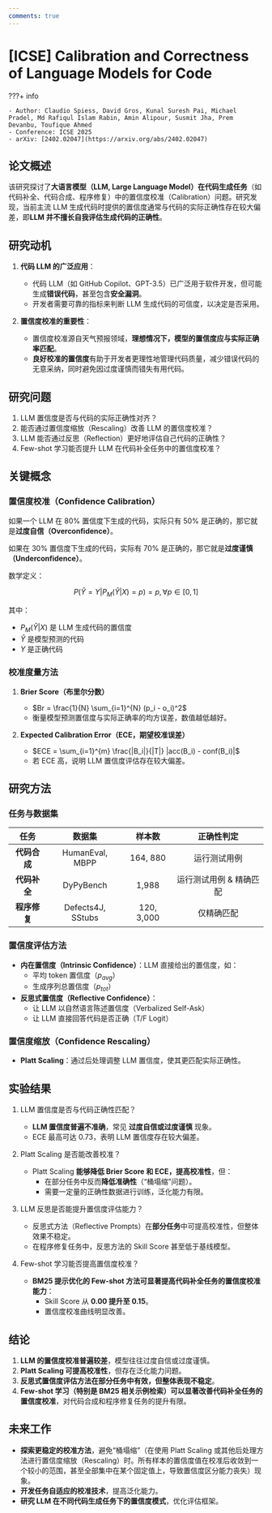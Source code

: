 ```yaml
---
comments: true
---
```


# [ICSE] Calibration and Correctness of Language Models for Code

???+ info

    - Author: Claudio Spiess, David Gros, Kunal Suresh Pai, Michael Pradel, Md Rafiqul Islam Rabin, Amin Alipour, Susmit Jha, Prem Devanbu, Toufique Ahmed
    - Conference: ICSE 2025
    - arXiv: [2402.02047](https://arxiv.org/abs/2402.02047) 

## 论文概述

该研究探讨了**大语言模型（LLM, Large Language Model）**在**代码生成任务**（如代码补全、代码合成、程序修复）中的置信度校准（Calibration）问题。研究发现，当前主流 LLM 生成代码时提供的置信度通常与代码的实际正确性存在较大偏差，即**LLM 并不擅长自我评估生成代码的正确性**。

## 研究动机

1. **代码 LLM 的广泛应用**：
    - 代码 LLM（如 GitHub Copilot、GPT-3.5）已广泛用于软件开发，但可能生成**错误代码**，甚至包含**安全漏洞**。
    - 开发者需要可靠的指标来判断 LLM 生成代码的可信度，以决定是否采用。

2. **置信度校准的重要性**：
    - 置信度校准源自天气预报领域，**理想情况下，模型的置信度应与实际正确率匹配**。
    - **良好校准的置信度**有助于开发者更理性地管理代码质量，减少错误代码的无意采纳，同时避免因过度谨慎而错失有用代码。

## 研究问题

1. LLM 置信度是否与代码的实际正确性对齐？
2. 能否通过置信度缩放（Rescaling）改善 LLM 的置信度校准？
3. LLM 能否通过反思（Reflection）更好地评估自己代码的正确性？
4. Few-shot 学习能否提升 LLM 在代码补全任务中的置信度校准？

## 关键概念

### 置信度校准（Confidence Calibration）

如果一个 LLM 在 80% 置信度下生成的代码，实际只有 50% 是正确的，那它就是**过度自信（Overconfidence）**。

如果在 30% 置信度下生成的代码，实际有 70% 是正确的，那它就是**过度谨慎（Underconfidence）**。

数学定义：

$$P(\hat{Y} = Y | P_M(\hat{Y} | X) = p) = p, \forall p \in [0,1]$$

其中：

- $P_M(\hat{Y} | X)$ 是 LLM 生成代码的置信度
- $\hat{Y}$ 是模型预测的代码
- $Y$ 是正确代码

### 校准度量方法

1. **Brier Score（布里尔分数）**
    - $Br = \frac{1}{N} \sum_{i=1}^{N} (p_i - o_i)^2$
    - 衡量模型预测置信度与实际正确率的均方误差，数值越低越好。

2. **Expected Calibration Error（ECE，期望校准误差）**
    - $ECE = \sum_{i=1}^{m} \frac{|B_i|}{|T|} |acc(B_i) - conf(B_i)|$
    - 若 ECE 高，说明 LLM 置信度评估存在较大偏差。

## 研究方法

### 任务与数据集

| 任务 | 数据集 | 样本数 | 正确性判定 |
|:-:|:-:|:-:|:-:|
| **代码合成** | HumanEval, MBPP | 164, 880 | 运行测试用例 |
| **代码补全** | DyPyBench | 1,988 | 运行测试用例 & 精确匹配 |
| **程序修复** | Defects4J, SStubs | 120, 3,000 | 仅精确匹配 |

### 置信度评估方法

- **内在置信度（Intrinsic Confidence）**：LLM 直接给出的置信度，如：
    - 平均 token 置信度（$p_{avg}$）
    - 生成序列总置信度（$p_{tot}$）
- **反思式置信度（Reflective Confidence）**：
    - 让 LLM 以自然语言陈述置信度（Verbalized Self-Ask）
    - 让 LLM 直接回答代码是否正确（T/F Logit）

### 置信度缩放（Confidence Rescaling）

- **Platt Scaling**：通过后处理调整 LLM 置信度，使其更匹配实际正确性。

## 实验结果

1. LLM 置信度是否与代码正确性匹配？
    - **LLM 置信度普遍不准确**，常见 **过度自信或过度谨慎** 现象。
    - ECE 最高可达 0.73，表明 LLM 置信度存在较大偏差。

2. Platt Scaling 是否能改善校准？
    - Platt Scaling **能够降低 Brier Score 和 ECE，提高校准性**，但：
        - 在部分任务中反而**降低准确性**（“桶塌缩”问题）。
        - 需要一定量的正确性数据进行训练，泛化能力有限。

3. LLM 反思是否能提升置信度评估能力？
    - 反思式方法（Reflective Prompts）在**部分任务**中可提高校准性，但整体效果不稳定。
    - 在程序修复任务中，反思方法的 Skill Score 甚至低于基线模型。

4. Few-shot 学习能否提高置信度校准？
    - **BM25 提示优化的 Few-shot 方法可显著提高代码补全任务的置信度校准能力**：
        - Skill Score 从 **0.00 提升至 0.15**。
        - 置信度校准曲线明显改善。

## 结论

1. **LLM 的置信度校准普遍较差**，模型往往过度自信或过度谨慎。
2. **Platt Scaling 可提高校准性**，但存在泛化能力问题。
3. **反思式置信度评估方法在部分任务中有效，但整体表现不稳定**。
4. **Few-shot 学习（特别是 BM25 相关示例检索）可以显著改善代码补全任务的置信度校准**，对代码合成和程序修复任务的提升有限。

## 未来工作

- **探索更稳定的校准方法**，避免“桶塌缩”（在使用 Platt Scaling 或其他后处理方法进行置信度缩放（Rescaling）时。所有样本的置信度值在校准后收敛到一个较小的范围，甚至全部集中在某个固定值上，导致置信度区分能力丧失）现象。
- **开发任务自适应的校准技术**，提高泛化能力。
- **研究 LLM 在不同代码生成任务下的置信度模式**，优化评估框架。
